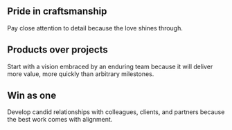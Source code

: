 ## Pride in craftsmanship 
Pay close attention to detail because the love shines through.

## Products over projects
Start with a vision embraced by an enduring team because it will deliver more value, more quickly than arbitrary milestones.

## Win as one
Develop candid relationships with colleagues, clients, and partners because the best work comes with alignment.
